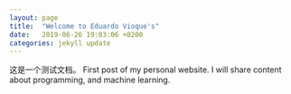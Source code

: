 ```yaml
---
layout: page
title:  "Welcome to Eduardo Vioque's"
date:   2019-06-26 19:03:06 +0200
categories: jekyll update
---
```

这是一个测试文档。
First post of my personal website. I will share content about programming, and machine learning.
